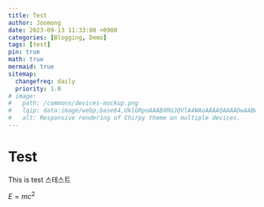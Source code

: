 ```yaml
---
title: Test
author: Joomong
date: 2023-09-13 11:33:00 +0900
categories: [Blogging, Demo]
tags: [test]
pin: true
math: true
mermaid: true
sitemap:
  changefreq: daily
  priority: 1.0
# image:
#   path: /commons/devices-mockup.png
#   lqip: data:image/webp;base64,UklGRpoAAABXRUJQVlA4WAoAAAAQAAAADwAABwAAQUxQSDIAAAARL0AmbZurmr57yyIiqE8oiG0bejIYEQTgqiDA9vqnsUSI6H+oAERp2HZ65qP/VIAWAFZQOCBCAAAA8AEAnQEqEAAIAAVAfCWkAALp8sF8rgRgAP7o9FDvMCkMde9PK7euH5M1m6VWoDXf2FkP3BqV0ZYbO6NA/VFIAAAA
#   alt: Responsive rendering of Chirpy theme on multiple devices.
---
```


# Test

This is test
스테스트

$E = mc^2$
